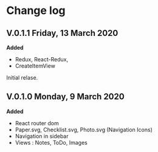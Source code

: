 # Change log

## V.0.1.1 Friday, 13 March 2020

**Added**

- Redux, React-Redux,
- CreateItemView

Initial relase.

## V.0.1.0 Monday, 9 March 2020

**Added**

- React router dom
- Paper.svg, Checklist.svg, Photo.svg (Navigation Icons)
- Navigation in sidebar
- Views : Notes, ToDo, Images

